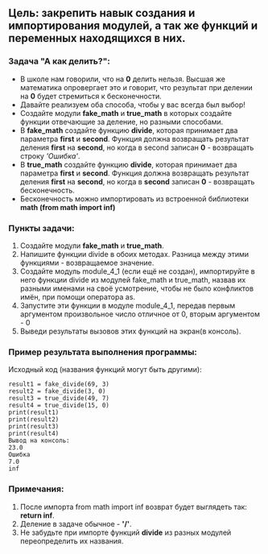 ## Цель: закрепить навык создания и импортирования модулей, а так же функций и переменных находящихся в них.

### Задача "А как делить?":
- В школе нам говорили, что на **0** делить нельзя. Высшая же математика опровергает это и говорит, что результат при делении на **0** будет стремиться к бесконечности.
- Давайте реализуем оба способа, чтобы у вас всегда был выбор!
- Создайте модули **fake_math** и **true_math** в которых создайте функции отвечающие за деление, но разными способами.
- В **fake_math** создайте функцию **divide**, которая принимает два параметра **first** и **second**. Функция должна возвращать результат деления **first** на **second**, но когда в second записан **0** - возвращать строку *'Ошибка'*.
- В **true_math** создайте функцию **divide**, которая принимает два параметра **first** и **second**. Функция должна возвращать результат деления **first** на **second**, но когда в **second** записан **0** - возвращать бесконечность.
- Бесконечность можно импортировать из встроенной библиотеки **math (from math import inf)**
### Пункты задачи:
1. Создайте модули **fake_math** и **true_math**.
2. Напишите функции divide в обоих методах. Разница между этими функциями - возвращаемое значение.
3. Создайте модуль module_4_1 (если ещё не создан), импортируйте в него функции divide из модулей fake_math и true_math, назвав их разными именами на своё усмотрение, чтобы не было конфликтов имён, при помощи оператора as.
4. Запустите эти функции в модуле module_4_1, передав первым аргументом произвольное число отличное от 0, вторым аргументом - 0
5. Выведи результаты вызовов этих функций на экран(в консоль).

### Пример результата выполнения программы:
Исходный код (названия функций могут быть другими):
```
result1 = fake_divide(69, 3)
result2 = fake_divide(3, 0)
result3 = true_divide(49, 7)
result4 = true_divide(15, 0)
print(result1)
print(result2)
print(result3)
print(result4)
Вывод на консоль:
23.0
Ошибка
7.0
inf
```
### Примечания:
1. После импорта from math import inf возврат будет выглядеть так: **return inf**.
2. Деление в задаче обычное - **'/'**.
3. Не забудьте при импорте функций **divide** из разных модулей переопределить их названия.